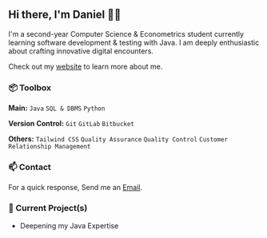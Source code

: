 
## Hi there, I'm Daniel 👋🏼

I'm a second-year Computer Science & Econometrics student currently learning software development & testing with Java. I am deeply enthusiastic about crafting innovative digital encounters.

Check out my [website](https://www.heisdanielade.xyz/) to learn more about me.

 
### 📦 Toolbox

**Main:** `Java` `SQL & DBMS` `Python`
 
**Version Control:** `Git` `GitLab` `Bitbucket`

**Others:** `Tailwind CSS` `Quality Assurance` `Quality Control` `Customer Relationship Management` 
 

### 📫 Contact
For a quick response, Send me an [Email](mailto:danieladeofficial@gmail.com). 

 
### 🤖 Current Project(s)
- Deepening my Java Expertise

